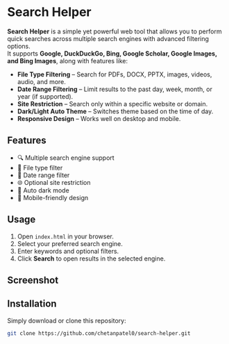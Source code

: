 # Search Helper

**Search Helper** is a simple yet powerful web tool that allows you to perform quick searches across multiple search engines with advanced filtering options.  
It supports **Google, DuckDuckGo, Bing, Google Scholar, Google Images, and Bing Images**, along with features like:

- **File Type Filtering** – Search for PDFs, DOCX, PPTX, images, videos, audio, and more.
- **Date Range Filtering** – Limit results to the past day, week, month, or year (if supported).
- **Site Restriction** – Search only within a specific website or domain.
- **Dark/Light Auto Theme** – Switches theme based on the time of day.
- **Responsive Design** – Works well on desktop and mobile.

## Features
- 🔍 Multiple search engine support  
- 📁 File type filter  
- 📅 Date range filter  
- 🌐 Optional site restriction  
- 🌙 Auto dark mode  
- 📱 Mobile-friendly design  

## Usage
1. Open `index.html` in your browser.
2. Select your preferred search engine.
3. Enter keywords and optional filters.
4. Click **Search** to open results in the selected engine.

## Screenshot


## Installation
Simply download or clone this repository:
```bash
git clone https://github.com/chetanpatel0/search-helper.git
